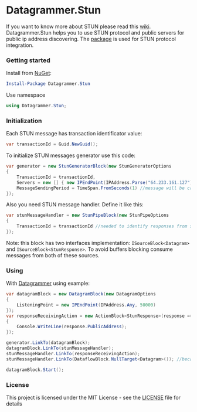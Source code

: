 # Datagrammer.Stun

If you want to know more about STUN please read this [wiki](https://en.wikipedia.org/wiki/STUN). Datagrammer.Stun helps you to use STUN protocol and public servers for public ip address discovering. The [package](https://www.nuget.org/packages/stun/) is used for STUN protocol integration.

### Getting started

Install from [NuGet](https://www.nuget.org/packages/Datagrammer.Stun/):

```powershell
Install-Package Datagrammer.Stun
```

Use namespace

```csharp
using Datagrammer.Stun;
```

### Initialization

Each STUN message has transaction identificator value:

```csharp
var transactionId = Guid.NewGuid();
```

To initialize STUN messages generator use this code:

```csharp
var generator = new StunGeneratorBlock(new StunGeneratorOptions
{
    TransactionId = transactionId,
    Servers = new [] { new IPEndPoint(IPAddress.Parse("64.233.161.127"), 19302) /*stun1.l.google.com:19302*/ },
    MessageSendingPeriod = TimeSpan.FromSeconds(1) //message will be created for each server after each of these periods
});
```

Also you need STUN message handler. Define it like this:

```csharp
var stunMessageHandler = new StunPipeBlock(new StunPipeOptions
{
    TransactionId = transactionId //needed to identify responses from server
});
```

Note: this block has two interfaces implementation: `ISourceBlock<Datagram>` and `ISourceBlock<StunResponse>`. To avoid buffers blocking consume messages from both of these sources.

### Using

With [Datagrammer](https://github.com/gendalf90/Datagrammer) using example:

```csharp
var datagramBlock = new DatagramBlock(new DatagramOptions
{
    ListeningPoint = new IPEndPoint(IPAddress.Any, 50000)
});
var responseReceivingAction = new ActionBlock<StunResponse>(response =>
{
    Console.WriteLine(response.PublicAddress);
});

generator.LinkTo(datagramBlock);
datagramBlock.LinkTo(stunMessageHandler);
stunMessageHandler.LinkTo(responseReceivingAction);
stunMessageHandler.LinkTo(DataflowBlock.NullTarget<Datagram>()); //because it works like pipe and you need to consume datagrams too

datagramBlock.Start();
```

### License

This project is licensed under the MIT License - see the [LICENSE](LICENSE) file for details
